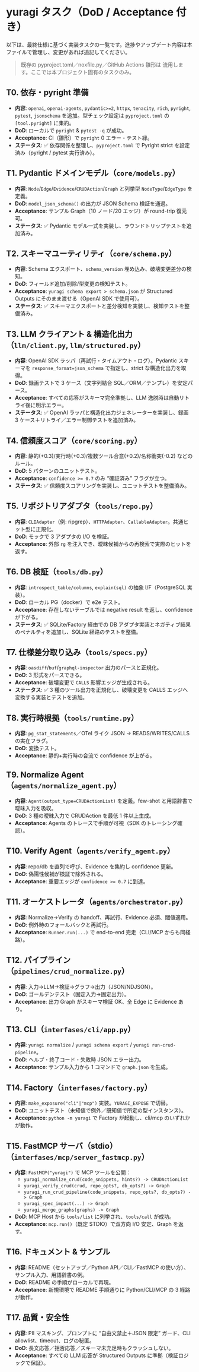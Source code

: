 # yuragi タスク（DoD / Acceptance 付き）

以下は、最終仕様に基づく実装タスクの一覧です。進捗やアップデート内容は本ファイルで管理し、変更があれば追記してください。

> 既存の pyproject.toml／noxfile.py／GitHub Actions 雛形は 流用します。ここでは本プロジェクト固有のタスクのみ。

## T0. 依存・pyright 準備
- **内容**: `openai`, `openai-agents`, `pydantic>=2`, `httpx`, `tenacity`, `rich`, `pyright`, `pytest`, `jsonschema` を追加。型チェック設定は `pyproject.toml` の `[tool.pyright]` に集約。
- **DoD**: ローカルで `pyright` & `pytest -q` が成功。
- **Acceptance**: CI（雛形）で `pyright` 0 エラー・テスト緑。
- **ステータス**: ✅ 依存関係を整理し、`pyproject.toml` で Pyright strict を設定済み（pyright / pytest 実行済み）。

## T1. Pydantic ドメインモデル（`core/models.py`）
- **内容**: `Node`/`Edge`/`Evidence`/`CRUDAction`/`Graph` と列挙型 `NodeType`/`EdgeType` を定義。
- **DoD**: `model_json_schema()` の出力が JSON Schema 検証を通過。
- **Acceptance**: サンプル Graph（10 ノード/20 エッジ）が round-trip 復元可。
- **ステータス**: ✅ Pydantic モデル一式を実装し、ラウンドトリップテストを追加済み。

## T2. スキーマユーティリティ（`core/schema.py`）
- **内容**: Schema エクスポート、`schema_version` 埋め込み、破壊変更差分の検知。
- **DoD**: フィールド追加/削除/型変更の検知テスト。
- **Acceptance**: `yuragi schema export > schema.json` が Structured Outputs にそのまま渡せる（OpenAI SDK で使用可）。
- **ステータス**: ✅ スキーマエクスポートと差分検知を実装し、検知テストを整備済み。

## T3. LLM クライアント & 構造化出力（`llm/client.py`, `llm/structured.py`）
- **内容**: OpenAI SDK ラッパ（再試行・タイムアウト・ログ）。Pydantic スキーマを `response_format=json_schema` で指定し、strict な構造化出力を取得。
- **DoD**: 録画テストで 3 ケース（文字列結合 SQL／ORM／テンプレ）を安定パース。
- **Acceptance**: すべての応答がスキーマ完全準拠し、LLM 逸脱時は自動リトライ後に明示エラー。
- **ステータス**: ✅ OpenAI ラッパと構造化出力ジェネレーターを実装し、録画 3 ケース＋リトライ／エラー制御テストを追加済み。

## T4. 信頼度スコア（`core/scoring.py`）
- **内容**: 静的(+0.3)/実行時(+0.3)/複数ツール合意(+0.2)/名称衝突(-0.2) などのルール。
- **DoD**: 5 パターンのユニットテスト。
- **Acceptance**: `confidence >= 0.7` のみ “確証済み” フラグが立つ。
- **ステータス**: ✅ 信頼度スコアリングを実装し、ユニットテストを整備済み。

## T5. リポジトリアダプタ（`tools/repo.py`）
- **内容**: `CLIAdapter`（例: ripgrep）、`HTTPAdapter`、`CallableAdapter`。共通ヒット型に正規化。
- **DoD**: モックで 3 アダプタの I/O を検証。
- **Acceptance**: 外部 `rg` を注入でき、曖昧候補からの再検索で実際のヒットを返す。

## T6. DB 検証（`tools/db.py`）
- **内容**: `introspect_table/columns`, `explain(sql)` の抽象 I/F（PostgreSQL 実装）。
- **DoD**: ローカル PG（docker）で e2e テスト。
- **Acceptance**: 存在しないテーブルでは negative result を返し、confidence が下がる。
- **ステータス**: ✅ SQLite/Factory 経由での DB アダプタ実装とネガティブ結果のペナルティを追加し、SQLite 経路のテストを整備。

## T7. 仕様差分取り込み（`tools/specs.py`）
- **内容**: `oasdiff`/`buf`/`graphql-inspector` 出力のパースと正規化。
- **DoD**: 3 形式をパースできる。
- **Acceptance**: 破壊変更で `CALLS` 影響エッジが生成される。
- **ステータス**: ✅ 3 種のツール出力を正規化し、破壊変更を CALLS エッジへ変換する実装とテストを追加。

## T8. 実行時根拠（`tools/runtime.py`）
- **内容**: `pg_stat_statements`／OTel ライク JSON → READS/WRITES/CALLS の実在フラグ。
- **DoD**: 変換テスト。
- **Acceptance**: 静的+実行時の合流で confidence が上がる。

## T9. Normalize Agent（`agents/normalize_agent.py`）
- **内容**: `Agent(output_type=CRUDActionList)` を定義。few-shot と用語辞書で曖昧入力を吸収。
- **DoD**: 3 種の曖昧入力で CRUDAction を最低 1 件以上生成。
- **Acceptance**: Agents のトレースで手順が可視（SDK のトレーシング確認）。

## T10. Verify Agent（`agents/verify_agent.py`）
- **内容**: repo/db を直列で呼び、Evidence を集約し confidence 更新。
- **DoD**: 偽陽性候補が検証で除外される。
- **Acceptance**: 重要エッジが `confidence >= 0.7` に到達。

## T11. オーケストレータ（`agents/orchestrator.py`）
- **内容**: Normalize→Verify の handoff、再試行、Evidence 必須、閾値適用。
- **DoD**: 例外時のフォールバックと再試行。
- **Acceptance**: `Runner.run(...)` で end-to-end 完走（CLI/MCP からも同経路）。

## T12. パイプライン（`pipelines/crud_normalize.py`）
- **内容**: 入力→LLM→検証→グラフ→出力（JSON/NDJSON）。
- **DoD**: ゴールデンテスト（固定入力→固定出力）。
- **Acceptance**: 出力 Graph がスキーマ検証 OK、全 Edge に Evidence あり。

## T13. CLI（`interfases/cli/app.py`）
- **内容**: `yuragi normalize` / `yuragi schema export` / `yuragi run-crud-pipeline`。
- **DoD**: ヘルプ・終了コード・失敗時 JSON エラー出力。
- **Acceptance**: サンプル入力から 1 コマンドで `graph.json` を生成。

## T14. Factory（`interfases/factory.py`）
- **内容**: `make_exposure("cli"|"mcp")` 実装。`YURAGI_EXPOSE` で切替。
- **DoD**: ユニットテスト（未知値で例外／既知値で所定の型インスタンス）。
- **Acceptance**: `python -m yuragi` で Factory が起動し、cli/mcp のいずれかが動作。

## T15. FastMCP サーバ（stdio）（`interfases/mcp/server_fastmcp.py`）
- **内容**: `FastMCP("yuragi")` で MCP ツールを公開：
  - `yuragi_normalize_crud(code_snippets, hints?) -> CRUDActionList`
  - `yuragi_verify_crud(crud, repo_opts?, db_opts?) -> Graph`
  - `yuragi_run_crud_pipeline(code_snippets, repo_opts?, db_opts?) -> Graph`
  - `yuragi_spec_impact(...) -> Graph`
  - `yuragi_merge_graphs(graphs) -> Graph`
- **DoD**: MCP Host から `tools/list` に列挙され、`tools/call` が成功。
- **Acceptance**: `mcp.run()`（既定 STDIO）で双方向 I/O 安定、Graph を返す。

## T16. ドキュメント & サンプル
- **内容**: README（セットアップ／Python API／CLI／FastMCP の使い方）、サンプル入力、用語辞書の例。
- **DoD**: README の手順がローカルで再現。
- **Acceptance**: 新規環境で README 手順通りに Python/CLI/MCP の 3 経路が動作。

## T17. 品質・安全性
- **内容**: PII マスキング、プロンプトに “自由文禁止＋JSON 限定” ガード、CLI allowlist、timeout、ログの秘匿。
- **DoD**: 長文応答／拒否応答／スキーマ未充足時もクラッシュしない。
- **Acceptance**: すべての LLM 応答が Structured Outputs に準拠（検証ロジックで保証）。
